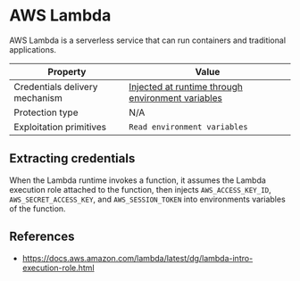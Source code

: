 # AWS Lambda

AWS Lambda is a serverless service that can run containers and traditional applications.

| Property      | Value                          |
| ----------- | ------------------------------------ |
| Credentials delivery mechanism       | [Injected at runtime through environment variables](../types-of-credentials-delivery.md#injected-at-runtime-through-environment-variables)  |
| Protection type       | N/A |
| Exploitation primitives    | `Read environment variables` |



## Extracting credentials

When the Lambda runtime invokes a function, it assumes the Lambda execution role attached to the function, then injects `AWS_ACCESS_KEY_ID`, `AWS_SECRET_ACCESS_KEY`, and `AWS_SESSION_TOKEN` into environments variables of the function.

## References

- https://docs.aws.amazon.com/lambda/latest/dg/lambda-intro-execution-role.html